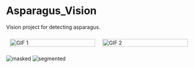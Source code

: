 # Asparagus_Vision
Vision project for detecting asparagus.

<div style="display: flex;">
  <div style="flex: 50%; padding: 10px;">
    <img src="https://github.com/Gimpely/Asparagus_Vision/assets/22889949/46395a19-9e10-4c0e-a506-500930c9a801" alt="GIF 1" width="100%">
  </div>
  <div style="flex: 50%; padding: 10px;">
    <img src="https://github.com/Gimpely/Asparagus_Vision/assets/22889949/7d6bf51a-4f47-455d-bb5d-c4bcf5eace16" alt="GIF 2" width="100%">
  </div>
</div>

![masked](https://github.com/Gimpely/Asparagus_Vision/assets/22889949/46395a19-9e10-4c0e-a506-500930c9a801) ![segmented](https://github.com/Gimpely/Asparagus_Vision/assets/22889949/7d6bf51a-4f47-455d-bb5d-c4bcf5eace16)

